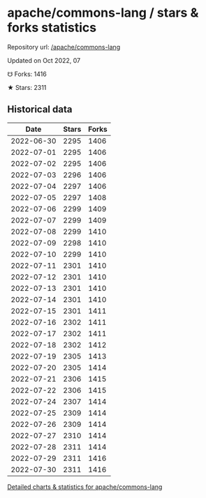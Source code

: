# apache/commons-lang / stars & forks statistics

Repository url: [/apache/commons-lang](https://github.com/apache/commons-lang)

Updated on Oct 2022, 07

☋ Forks: 1416

★ Stars: 2311

## Historical data
| Date | Stars | Forks |
|------|-------|-------|
| 2022-06-30 | 2295 | 1406 | 
| 2022-07-01 | 2295 | 1406 | 
| 2022-07-02 | 2295 | 1406 | 
| 2022-07-03 | 2296 | 1406 | 
| 2022-07-04 | 2297 | 1406 | 
| 2022-07-05 | 2297 | 1408 | 
| 2022-07-06 | 2299 | 1409 | 
| 2022-07-07 | 2299 | 1409 | 
| 2022-07-08 | 2299 | 1410 | 
| 2022-07-09 | 2298 | 1410 | 
| 2022-07-10 | 2299 | 1410 | 
| 2022-07-11 | 2301 | 1410 | 
| 2022-07-12 | 2301 | 1410 | 
| 2022-07-13 | 2301 | 1410 | 
| 2022-07-14 | 2301 | 1410 | 
| 2022-07-15 | 2301 | 1411 | 
| 2022-07-16 | 2302 | 1411 | 
| 2022-07-17 | 2302 | 1411 | 
| 2022-07-18 | 2302 | 1412 | 
| 2022-07-19 | 2305 | 1413 | 
| 2022-07-20 | 2305 | 1414 | 
| 2022-07-21 | 2306 | 1415 | 
| 2022-07-22 | 2306 | 1415 | 
| 2022-07-24 | 2307 | 1414 | 
| 2022-07-25 | 2309 | 1414 | 
| 2022-07-26 | 2309 | 1414 | 
| 2022-07-27 | 2310 | 1414 | 
| 2022-07-28 | 2311 | 1414 | 
| 2022-07-29 | 2311 | 1416 | 
| 2022-07-30 | 2311 | 1416 | 


[Detailed charts & statistics for apache/commons-lang](https://reviewgithub.com/rep/apache/commons-lang)
